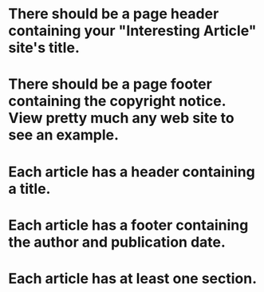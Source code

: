 # There should be a page header containing your "Interesting Article" site's title.
# There should be a page footer containing the copyright notice. View pretty much any web site to see an example.
# Each article has a header containing a title.
# Each article has a footer containing the author and publication date.
# Each article has at least one section.
